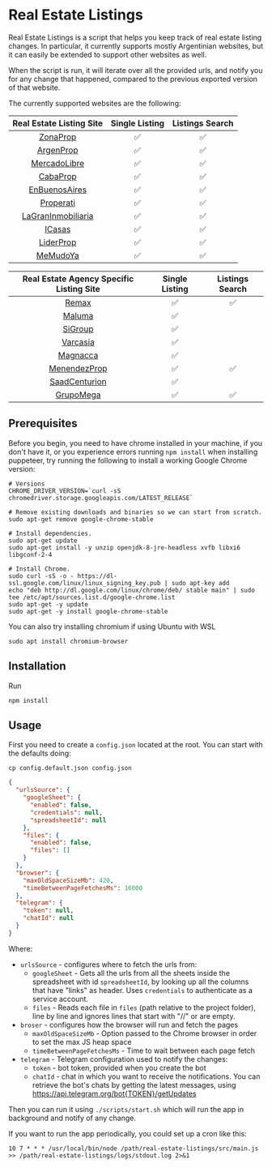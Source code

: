 # Real Estate Listings

Real Estate Listings is a script that helps you keep track of real estate listing changes. In particular, it currently
supports mostly Argentinian websites, but it can easily be extended to support other websites as well.

When the script is run, it will iterate over all the provided urls, and notify you for any change that happened,
compared to the previous exported version of that website.

The currently supported websites are the following:

| Real Estate Listing Site | Single Listing | Listings Search |
| :---: | :---: | :---: |
| [ZonaProp](https://www.zonaprop.com.ar/)              | ✅ | ✅ |
| [ArgenProp](https://www.argenprop.com/)               | ✅ | ✅ |
| [MercadoLibre](https://www.mercadolibre.com.ar/)      | ✅ | ✅ |
| [CabaProp](https://cabaprop.com.ar/)                  | ✅ | ✅ |
| [EnBuenosAires](https://www.enbuenosaires.com/)       | ✅ | ✅ |
| [Properati](https://www.properati.com.ar/)            | ✅ | ✅ |
| [LaGranInmobiliaria](https://lagraninmobiliaria.com/) | ✅ | ✅ |
| [ICasas](https://www.icasas.com.ar/)                  | ✅ | ✅ |
| [LiderProp](https://liderprop.com/es-ar/)             | ✅ | ✅ |
| [MeMudoYa](https://www.memudoya.com/)                 | ✅ | ✅ |

| Real Estate Agency Specific Listing Site | Single Listing | Listings Search |
| :---: | :---: | :---: |
| [Remax](https://www.remax.com.ar/)                    | ✅ | ✅ |
| [Maluma](https://maluma.com.ar/)                      | ✅ |    |
| [SiGroup](https://www.sigroupinmobiliaria.com/)       | ✅ |    |
| [Varcasia](https://varcasiapropiedades.com.ar/)       | ✅ |    |
| [Magnacca](https://magnaccapatelli.com/)              | ✅ |    |
| [MenendezProp](http://www.menendezprop.com.ar/)       | ✅ | ✅ |
| [SaadCenturion](https://www.saadcenturion.com.ar/)    | ✅ |    |
| [GrupoMega](https://www.grupomega.com.ar/index.php)   | ✅ | ✅ |

## Prerequisites

Before you begin, you need to have chrome installed in your machine, if you don't have it, or you experience errors
running `npm install` when installing puppeteer, try running the following to install a working Google Chrome version:

```
# Versions
CHROME_DRIVER_VERSION=`curl -sS chromedriver.storage.googleapis.com/LATEST_RELEASE`

# Remove existing downloads and binaries so we can start from scratch.
sudo apt-get remove google-chrome-stable

# Install dependencies.
sudo apt-get update
sudo apt-get install -y unzip openjdk-8-jre-headless xvfb libxi6 libgconf-2-4

# Install Chrome.
sudo curl -sS -o - https://dl-ssl.google.com/linux/linux_signing_key.pub | sudo apt-key add
echo "deb http://dl.google.com/linux/chrome/deb/ stable main" | sudo tee /etc/apt/sources.list.d/google-chrome.list
sudo apt-get -y update
sudo apt-get -y install google-chrome-stable
```

You can also try installing chromium if using Ubuntu with WSL
```
sudo apt install chromium-browser
```

## Installation

Run

```
npm install
```

## Usage

First you need to create a `config.json` located at the root. You can start with the defaults doing:

```
cp config.default.json config.json
```

```json
{
  "urlsSource": {
    "googleSheet": {
      "enabled": false,
      "credentials": null,
      "spreadsheetId": null
    },
    "files": {
      "enabled": false,
      "files": []
    }
  },
  "browser": {
    "maxOldSpaceSizeMb": 420,
    "timeBetweenPageFetchesMs": 16000
  },
  "telegram": {
    "token": null,
    "chatId": null
  }
}
```

Where:

* `urlsSource` - configures where to fetch the urls from:
    * `googleSheet` - Gets all the urls from all the sheets inside the spreadsheet with id `spreadsheetId`, by looking
      up all the columns that have "links" as header. Uses `credentials` to authenticate as a service account.
    * `files` - Reads each file in `files` (path relative to the project folder), line by line and ignores lines that
      start with "//" or are empty.
* `broser` - configures how the browser will run and fetch the pages
    * `maxOldSpaceSizeMb` - Option passed to the Chrome browser in order to set the max JS heap space
    * `timeBetweenPageFetchesMs` - Time to wait between each page fetch
* `telegram` - Telegram configuration used to notify the changes:
    * `token` - bot token, provided when you create the bot
    * `chatId` - chat in which you want to receive the notifications. You can retrieve the bot's chats by getting the
      latest messages, using https://api.telegram.org/bot{TOKEN}/getUpdates

Then you can run it using `./scripts/start.sh` which will run the app in background and notify of any change.

If you want to run the app periodically, you could set up a cron like this:

```
10 7 * * * /usr/local/bin/node /path/real-estate-listings/src/main.js >> /path/real-estate-listings/logs/stdout.log 2>&1
```
